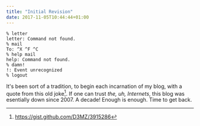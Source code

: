 ```yaml
---
title: "Initial Revision"
date: 2017-11-05T10:44:44+01:00
---
```


```shell
% letter
letter: Command not found.
% mail
To: ^X ^F ^C
% help mail
help: Command not found.
% damn!
!: Event unrecognized
% logout
```

<!--more-->

It's been sort of a tradition, to begin each incarnation of my blog, with a quote from this old joke[^1]. If one can trust *the, uh, Internets*, this blog was esentially down since 2007. A decade! Enough is enough. Time to get back.

[^1]: https://gist.github.com/D3MZ/3915286